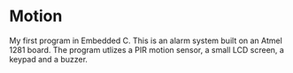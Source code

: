 # Motion
My first program in Embedded C. This is an alarm system built on an Atmel 1281 board. The program utlizes a PIR motion sensor, a small LCD screen, a keypad and a buzzer.
